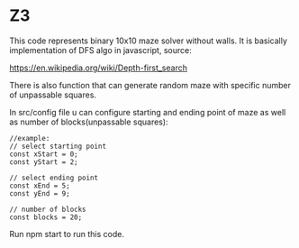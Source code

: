 # Z3
This code represents binary 10x10 maze solver without walls. It is basically implementation of DFS algo in javascript, source:

https://en.wikipedia.org/wiki/Depth-first_search

There is also function that can generate random maze with specific number of unpassable squares.

In src/config file u can configure starting and ending point of maze as well as number of blocks(unpassable squares):

```
//example:
// select starting point
const xStart = 0;
const yStart = 2;

// select ending point
const xEnd = 5;
const yEnd = 9;

// number of blocks
const blocks = 20;
```
Run npm start to run this code.



